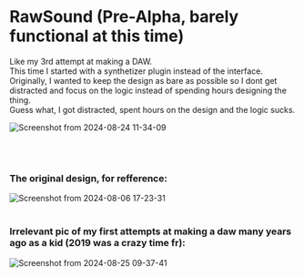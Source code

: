 # RawSound (Pre-Alpha, barely functional at this time)
Like my 3rd attempt at making a DAW.<br>
This time I started with a synthetizer plugin instead of the interface.<br>
Originally, I wanted to keep the design as bare as possible so I dont get distracted and focus on the logic instead of spending hours designing the thing.<br>
Guess what, I got distracted, spent hours on the design and the logic sucks.<br>

![Screenshot from 2024-08-24 11-34-09](https://github.com/user-attachments/assets/94523a86-2e0f-4595-a9cd-ccdb82689a70)


<br><br>
### The original design, for refference:
![Screenshot from 2024-08-06 17-23-31](https://github.com/user-attachments/assets/d70e9b15-fbde-4b09-9e07-41ab0f570d9a)
<br><br>
### Irrelevant pic of my first attempts at making a daw many years ago as a kid (2019 was a crazy time fr):
![Screenshot from 2024-08-25 09-37-41](https://github.com/user-attachments/assets/d23e67e1-dfad-44c2-9837-3ed8b5274fed)
